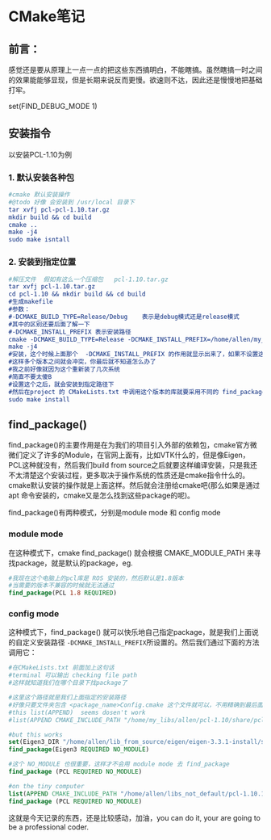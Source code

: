 # CMake笔记

## 前言：

感觉还是要从原理上一点一点的把这些东西搞明白，不能瞎搞。虽然瞎搞一时之间的效果能能够显现，但是长期来说反而更慢。欲速则不达，因此还是慢慢地把基础打牢。



set(FIND_DEBUG_MODE 1)

## 安装指令

以安装PCL-1.10为例

### 1. 默认安装各种包

```cmake
#cmake 默认安装操作
#@todo 好像 会安装到 /usr/local 目录下
tar xvfj pcl-pcl-1.10.tar.gz
mkdir build && cd build
cmake ..
make -j4
sudo make isntall
```

### 2. 安装到指定位置

```cmake
#解压文件  假如有这么一个压缩包   pcl-1.10.tar.gz
tar xvfj pcl-1.10.tar.gz
cd pcl-1.10 && mkdir build && cd build
#生成makefile    
#参数：
#-DCMAKE_BUILD_TYPE=Release/Debug    表示是debug模式还是release模式
#其中的区别还要后面了解一下
#-DCMAKE_INSTALL_PREFIX 表示安装路径
cmake -DCMAKE_BUILD_TYPE=Release -DCMAKE_INSTALL_PREFIX=/home/allen/my_libs/pcl-1.9-install ..
make -j4
#安装，这个时候上面那个  -DCMAKE_INSTALL_PREFIX 的作用就显示出来了，如果不设置这个参数，默认安装位置应该是在 /usr/local 路径下
#这样多个版本之间就会冲突，你最后就不知道怎么办了
#我之前好像就因为这个重新装了几次系统
#简直不要太傻B
#设置这个之后，就会安装到指定路径下
#然后在project 的 CMakeLists.txt 中调用这个版本的库就要采用不同的 find_package() 方法，就是后面的 config mode，不然得到的就是默认版本的库，程序就编译不通过，很痛苦
sudo make install
```



## find_package()

find_package()的主要作用是在为我们的项目引入外部的依赖包，cmake官方微微们定义了许多的Module，在官网上面有，比如VTK什么的，但是像Eigen，PCL这种就没有，然后我们build from source之后就要这样编译安装，只是我还不太清楚这个安装过程，更多取决于操作系统的性质还是cmake指令什么的。cmake默认安装的操作就是上面这样。然后就会注册给cmake吧(那么如果是通过apt 命令安装的，cmake又是怎么找到这些package的呢)。

 find_package()有两种模式，分别是module mode  和  config mode

### module mode

在这种模式下，cmake find_package() 就会根据 CMAKE_MODULE_PATH 来寻找package，就是默认的package，eg.

```cmake
#我现在这个电脑上的pcl库是 ROS 安装的，然后默认是1.8版本
#当需要的版本不兼容的时候就无法通过
find_package(PCL 1.8 REQUIRED)
```

### config mode

这种模式下，find_package() 就可以快乐地自己指定package，就是我们上面说的自定义安装路径 `-DCMAKE_INSTALL_PREFIX`所设置的。然后我们通过下面的方法调用它：

```cmake
#在CMakeLists.txt 前面加上这句话
#terminal 可以输出 checking file path
#这样就知道我们在哪个目录下找package了

#这里这个路径就是我们上面指定的安装路径
#好像只要文件夹包含 <package_name>Config.cmake 这个文件就可以，不用精确到最后面的路径
#this list(APPEND)  seems dosen't work
#list(APPEND CMAKE_INCLUDE_PATH "/home/my_libs/allen/pcl-1.10/share/pcl-1.10")

#but this works
set(Eigen3_DIR "/home/allen/lib_from_source/eigen/eigen-3.3.1-install/share/eigen3/cmake")
find_package(Eigen3 REQUIRED NO_MODULE)

#这个 NO_MODULE 也很重要，这样才不会用 module mode 去 find_package
find_package (PCL REQUIRED NO_MODULE)

#on the tiny computer
list(APPEND CMAKE_INCLUDE_PATH "/home/allen/libs_not_default/pcl-1.10.1-install")
find_package (PCL REQUIRED NO_MODULE)
```

这就是今天记录的东西，还是比较感动，加油，you can do it, your are going to be a professional coder.



















